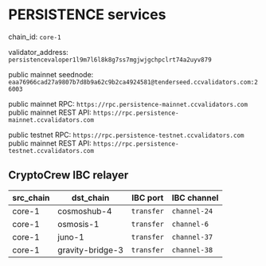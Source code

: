 # PERSISTENCE services

chain_id: `core-1`

validator_address: `persistencevaloper1l9m7l6l8k8g7ss7mgjwjgchpclrt74a2uyv879`

public mainnet seednode: `eaa76966cad27a9807b7d8b9a62c9b2ca4924581@tenderseed.ccvalidators.com:26003`

public mainnet RPC: `https://rpc.persistence-mainnet.ccvalidators.com`  
public mainnet REST API: `https://rpc.persistence-mainnet.ccvalidators.com`

public testnet RPC: `https://rpc.persistence-testnet.ccvalidators.com`  
public mainnet REST API: `https://rpc.persistence-testnet.ccvalidators.com`

## CryptoCrew IBC relayer

| src_chain | dst_chain | IBC port | IBC channel |    
| --------------- | --------------- | ------------ | -------------- |
| core-1 | cosmoshub-4 | `transfer` | `channel-24` | 
| core-1 | osmosis-1 | `transfer` | `channel-6` | 
| core-1 | juno-1 | `transfer` | `channel-37` | 
| core-1 | gravity-bridge-3 | `transfer` | `channel-38` | 
